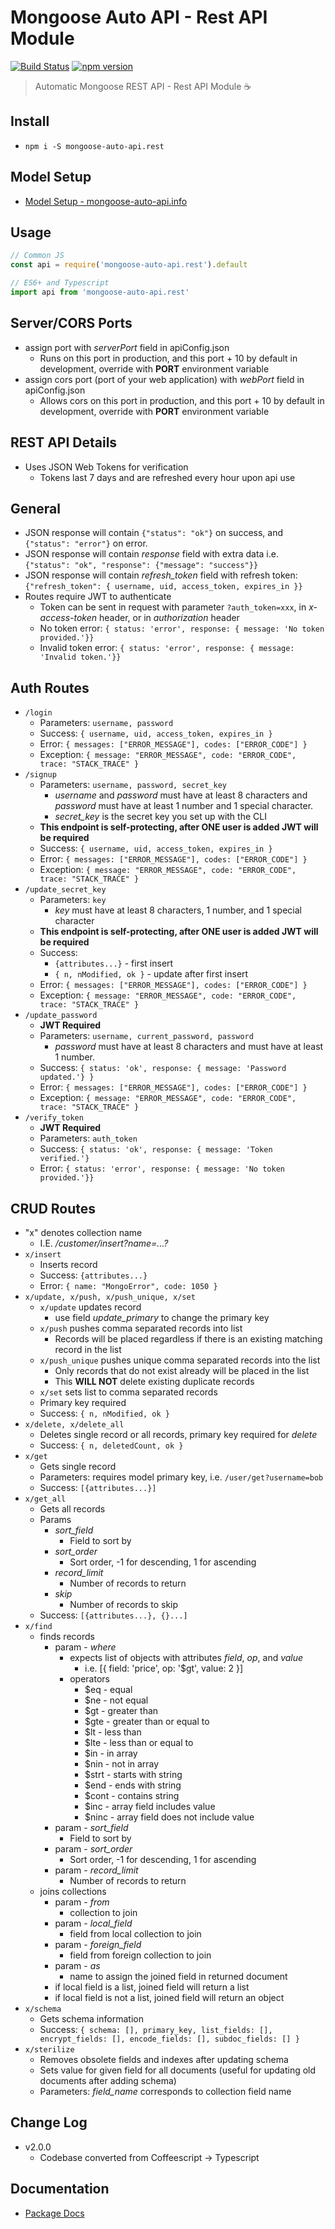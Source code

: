 # Mongoose Auto API - Rest API Module

[![Build Status](https://travis-ci.org/edmundpf/mongoose-auto-api-rest.svg?branch=master)](https://travis-ci.org/edmundpf/mongoose-auto-api-rest)
[![npm version](https://badge.fury.io/js/mongoose-auto-api.rest.svg)](https://badge.fury.io/js/mongoose-auto-api.rest)

> Automatic Mongoose REST API - Rest API Module ☕

## Install

- `npm i -S mongoose-auto-api.rest`

## Model Setup

- [Model Setup - mongoose-auto-api.info](https://github.com/edmundpf/mongoose-auto-api-info/blob/master/README.md#model-setup)

## Usage

```javascript
// Common JS
const api = require('mongoose-auto-api.rest').default

// ES6+ and Typescript
import api from 'mongoose-auto-api.rest'
```

## Server/CORS Ports

- assign port with _serverPort_ field in apiConfig.json
  - Runs on this port in production, and this port + 10 by default in development, override with **PORT** environment variable
- assign cors port (port of your web application) with _webPort_ field in apiConfig.json
  - Allows cors on this port in production, and this port + 10 by default in development, override with **PORT** environment variable

## REST API Details

- Uses JSON Web Tokens for verification
  - Tokens last 7 days and are refreshed every hour upon api use

## General

- JSON response will contain `{"status": "ok"}` on success, and `{"status": "error"}` on error.
- JSON response will contain _response_ field with extra data i.e. `{"status": "ok", "response": {"message": "success"}}`
- JSON response will contain _refresh_token_ field with refresh token: `{"refresh_token": { username, uid, access_token, expires_in }}`
- Routes require JWT to authenticate
  - Token can be sent in request with parameter `?auth_token=xxx`, in _x-access-token_ header, or in _authorization_ header
  - No token error: `{ status: 'error', response: { message: 'No token provided.'}}`
  - Invalid token error: `{ status: 'error', response: { message: 'Invalid token.'}}`

## Auth Routes

- `/login`
  - Parameters: `username, password`
  - Success: `{ username, uid, access_token, expires_in }`
  - Error: `{ messages: ["ERROR_MESSAGE"], codes: ["ERROR_CODE"] }`
  - Exception: `{ message: "ERROR_MESSAGE", code: "ERROR_CODE", trace: "STACK_TRACE" }`
- `/signup`
  - Parameters: `username, password, secret_key`
    - _username_ and _password_ must have at least 8 characters and _password_ must have at least 1 number and 1 special character.
    - _secret_key_ is the secret key you set up with the CLI
  - **This endpoint is self-protecting, after ONE user is added JWT will be required**
  - Success: `{ username, uid, access_token, expires_in }`
  - Error: `{ messages: ["ERROR_MESSAGE"], codes: ["ERROR_CODE"] }`
  - Exception: `{ message: "ERROR_MESSAGE", code: "ERROR_CODE", trace: "STACK_TRACE" }`
- `/update_secret_key`
  - Parameters: `key`
    - _key_ must have at least 8 characters, 1 number, and 1 special character
  - **This endpoint is self-protecting, after ONE user is added JWT will be required**
  - Success:
    - `{attributes...}` - first insert
    - `{ n, nModified, ok }` - update after first insert
  - Error: `{ messages: ["ERROR_MESSAGE"], codes: ["ERROR_CODE"] }`
  - Exception: `{ message: "ERROR_MESSAGE", code: "ERROR_CODE", trace: "STACK_TRACE" }`
- `/update_password`
  - **JWT Required**
  - Parameters: `username, current_password, password`
    - _password_ must have at least 8 characters and must have at least 1 number.
  - Success: `{ status: 'ok', response: { message: 'Password updated.'} }`
  - Error: `{ messages: ["ERROR_MESSAGE"], codes: ["ERROR_CODE"] }`
  - Exception: `{ message: "ERROR_MESSAGE", code: "ERROR_CODE", trace: "STACK_TRACE" }`
- `/verify_token`
  - **JWT Required**
  - Parameters: `auth_token`
  - Success: `{ status: 'ok', response: { message: 'Token verified.'}`
  - Error: `{ status: 'error', response: { message: 'No token provided.'}}`

## CRUD Routes

- "x" denotes collection name
  - I.E. _/customer/insert?name=...?_
- `x/insert`
  - Inserts record
  - Success: `{attributes...}`
  - Error: `{ name: "MongoError", code: 1050 }`
- `x/update, x/push, x/push_unique, x/set`
  - `x/update` updates record
    - use field _update_primary_ to change the primary key
  - `x/push` pushes comma separated records into list
    - Records will be placed regardless if there is an existing matching record in the list
  - `x/push_unique` pushes unique comma separated records into the list
    - Only records that do not exist already will be placed in the list
    - This **WILL NOT** delete existing duplicate records
  - `x/set` sets list to comma separated records
  - Primary key required
  - Success: `{ n, nModified, ok }`
- `x/delete, x/delete_all`
  - Deletes single record or all records, primary key required for _delete_
  - Success: `{ n, deletedCount, ok }`
- `x/get`
  - Gets single record
  - Parameters: requires model primary key, i.e. `/user/get?username=bob`
  - Success: `[{attributes...}]`
- `x/get_all`
  - Gets all records
  - Params
    - _sort_field_
      - Field to sort by
    - _sort_order_
      - Sort order, -1 for descending, 1 for ascending
    - _record_limit_
      - Number of records to return
    - _skip_
      - Number of records to skip
  - Success: `[{attributes...}, {}...]`
- `x/find`
  - finds records
    - param - _where_
      - expects list of objects with attributes _field_, _op_, and _value_
        - i.e. [{ field: 'price', op: '$gt', value: 2 }]
      - operators
        - \$eq - equal
        - \$ne - not equal
        - \$gt - greater than
        - \$gte - greater than or equal to
        - \$lt - less than
        - \$lte - less than or equal to
        - \$in - in array
        - \$nin - not in array
        - \$strt - starts with string
        - \$end - ends with string
        - \$cont - contains string
        - \$inc - array field includes value
        - \$ninc - array field does not include value
    - param - _sort_field_
      - Field to sort by
    - param - _sort_order_
      - Sort order, -1 for descending, 1 for ascending
    - param - _record_limit_
      - Number of records to return
  - joins collections
    - param - _from_
      - collection to join
    - param - _local_field_
      - field from local collection to join
    - param - _foreign_field_
      - field from foreign collection to join
    - param - _as_
      - name to assign the joined field in returned document
    - if local field is a list, joined field will return a list
    - if local field is not a list, joined field will return an object
- `x/schema`
  - Gets schema information
  - Success: `{ schema: [], primary_key, list_fields: [], encrypt_fields: [], encode_fields: [], subdoc_fields: [] }`
- `x/sterilize`
  - Removes obsolete fields and indexes after updating schema
  - Sets value for given field for all documents (useful for updating old documents after adding schema)
  - Parameters: _field_name_ corresponds to collection field name

## Change Log

- v2.0.0
  - Codebase converted from Coffeescript -> Typescript

## Documentation

- [Package Docs](docs/globals.md)
